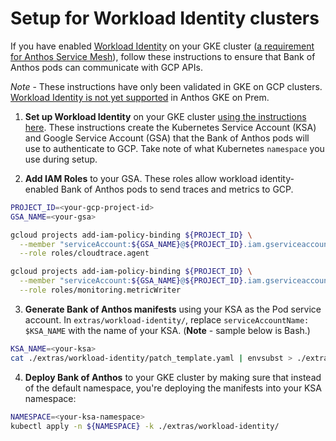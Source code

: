 
# Setup for Workload Identity clusters

If you have enabled [Workload Identity](https://cloud.google.com/kubernetes-engine/docs/how-to/workload-identity) on your GKE cluster ([a requirement for Anthos Service Mesh](https://cloud.google.com/service-mesh/docs/gke-anthos-cli-new-cluster#requirements)), follow these instructions to ensure that Bank of Anthos pods can communicate with GCP APIs.

*Note* - These instructions have only been validated in GKE on GCP clusters. [Workload Identity is not yet supported](https://cloud.google.com/kubernetes-engine/docs/how-to/workload-identity#creating_a_relationship_between_ksas_and_gsas) in Anthos GKE on Prem. 


1. **Set up Workload Identity** on your GKE cluster [using the instructions here](https://cloud.google.com/kubernetes-engine/docs/how-to/workload-identity#enable_on_new_cluster). These instructions create the Kubernetes Service Account (KSA) and Google Service Account (GSA) that the Bank of Anthos pods will use to authenticate to GCP. Take note of what Kubernetes `namespace` you use during setup.

2. **Add IAM Roles** to your GSA. These roles allow workload identity-enabled Bank of Anthos pods to send traces and metrics to GCP. 

```bash
PROJECT_ID=<your-gcp-project-id>
GSA_NAME=<your-gsa>

gcloud projects add-iam-policy-binding ${PROJECT_ID} \
  --member "serviceAccount:${GSA_NAME}@${PROJECT_ID}.iam.gserviceaccount.com" \
  --role roles/cloudtrace.agent

gcloud projects add-iam-policy-binding ${PROJECT_ID} \
  --member "serviceAccount:${GSA_NAME}@${PROJECT_ID}.iam.gserviceaccount.com" \
  --role roles/monitoring.metricWriter
```

3. **Generate Bank of Anthos manifests** using your KSA as the Pod service account. In `extras/workload-identity/`, replace `serviceAccountName: $KSA_NAME` with the name of your KSA. (**Note** - sample below is Bash.)

```bash
KSA_NAME=<your-ksa>
cat ./extras/workload-identity/patch_template.yaml | envsubst > ./extras/workload-identity/patch.yaml
```

4. **Deploy Bank of Anthos** to your GKE cluster by making sure that instead of the default namespace, you're deploying the manifests into your KSA namespace: 

```bash
NAMESPACE=<your-ksa-namespace>
kubectl apply -n ${NAMESPACE} -k ./extras/workload-identity/ 
```
